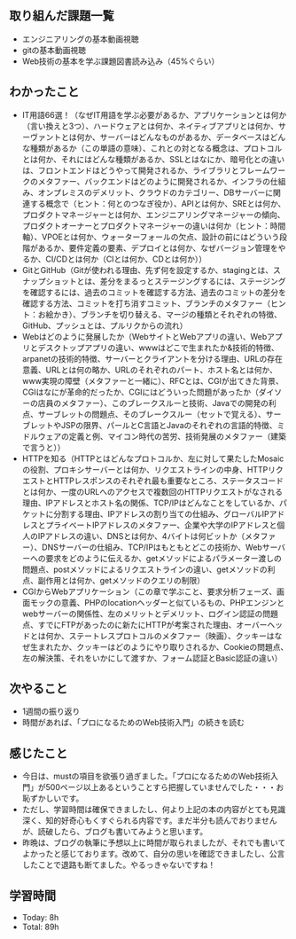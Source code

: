 ## 取り組んだ課題一覧
- エンジニアリングの基本動画視聴
- gitの基本動画視聴
- Web技術の基本を学ぶ課題図書読み込み（45%ぐらい）
## わかったこと
- IT用語66選！（なぜIT用語を学ぶ必要があるか、アプリケーションとは何か（言い換えと3つ）、ハードウェアとは何か、ネイティブアプリとは何か、サーヴァントとは何か、サーバーはどんなものがあるか、データベースはどんな種類があるか（この単語の意味）、これとの対となる概念は、プロトコルとは何か、それにはどんな種類があるか、SSLとはなにか、暗号化との違いは、フロントエンドはどうやって開発されるか、ライブラリとフレームワークのメタファー、バックエンドはどのように開発されるか、インフラの仕組み、オンプレミスのデメリット、クラウドのカテゴリー、DBサーバーに関連する概念で（ヒント：何とのつなぎ役か）、APIとは何か、SREとは何か、プロダクトマネージャーとは何か、エンジニアリングマネージャーの傾向、プロダクトオーナーとプロダクトマネージャーの違いは何か（ヒント：時間軸）、VPOEとは何か、ウォーターフォールの欠点、設計の前にはどういう段階があるか、要件定義の要素、デプロイとは何か、なぜバージョン管理をやるか、CI/CDとは何か（CIとは何か、CDとは何か））
- GitとGitHub（Gitが使われる理由、先ず何を設定するか、stagingとは、スナップショットとは、差分をまるっとステージングするには、ステージングを確認するには、過去のコミットを確認する方法、過去のコミットの差分を確認する方法、コミットを打ち消すコミット、ブランチのメタファー（ヒント：お絵かき）、ブランチを切り替える、マージの種類とそれぞれの特徴、GitHub、プッシュとは、プルリクからの流れ）
- Webはどのように発展したか（WebサイトとWebアプリの違い、Webアプリとデスクトップアプリの違い、wwwはどこで生まれたか&技術的特徴、arpanetの技術的特徴、サーバーとクライアントを分ける理由、URLの存在意義、URLとは何の略か、URLのそれぞれのパート、ホスト名とは何か、www実現の障壁（メタファーと一緒に）、RFCとは、CGIが出てきた背景、CGIはなにが革命的だったか、CGIにはどういった問題があったか（ダイソーの店員のメタファー）、このブレークスルーと技術、Javaでの開発の利点、サーブレットの問題点、そのブレークスルー（セットで覚える）、サーブレットやJSPの限界、パールとC言語とJavaのそれぞれの言語的特徴、ミドルウェアの定義と例、マイコン時代の苦労、技術発展のメタファー（建築で言うと））
- HTTPを知る（HTTPとはどんなプロトコルか、左に対して果たしたMosaicの役割、プロキシサーバーとは何か、リクエストラインの中身、HTTPリクエストとHTTPレスポンスのそれぞれ最も重要なところ、ステータスコードとは何か、一度のURLへのアクセスで複数回のHTTPリクエストがなされる理由、IPアドレスとホスト名の関係、TCP/IPはどんなことをしているか、パケットに分割する理由、IPアドレスの割り当ての仕組み、グローバルIPアドレスとプライベートIPアドレスのメタファー、企業や大学のIPアドレスと個人のIPアドレスの違い、DNSとは何か、4バイトは何ビットか（メタファー）、DNSサーバーの仕組み、TCP/IPはもともとどこの技術か、Webサーバーへの要求をどのように伝えるか、getメソッドによるパラメーター渡しの問題点、postメソッドによるリクエストラインの違い、getメソッドの利点、副作用とは何か、getメソッドのクエリの制限）
- CGIからWebアプリケーション（この章で学ぶこと、要求分析フェーズ、画面モックの意義、PHPのlocationヘッダーと似ているもの、PHPエンジンとwebサーバーの関係性、左のメリットとデメリット、ログイン認証の問題点、すでにFTPがあったのに新たにHTTPが考案された理由、オーバーヘッドとは何か、ステートレスプロトコルのメタファー（映画）、クッキーはなぜ生まれたか、クッキーはどのようにやり取りされるか、Cookieの問題点、左の解決策、それをいかにして渡すか、フォーム認証とBasic認証の違い）
## 次やること
- 1週間の振り返り
- 時間があれば、「プロになるためのWeb技術入門」の続きを読む
## 感じたこと
- 今日は、mustの項目を欲張り過ぎました。「プロになるためのWeb技術入門」が500ページ以上あるということすら把握していませんでした・・・お恥ずかしいです。
- ただし、学習時間は確保できましたし、何より上記の本の内容がとても見識深く、知的好奇心もくすぐられる内容です。まだ半分も読んでおりませんが、読破したら、ブログも書いてみようと思います。
- 昨晩は、ブログの執筆に予想以上に時間が取られましたが、それでも書いてよかったと感じております。改めて、自分の思いを確認できましたし、公言したことで退路も断てました。やるっきゃないですね！
## 学習時間
- Today: 8h
- Total: 89h
